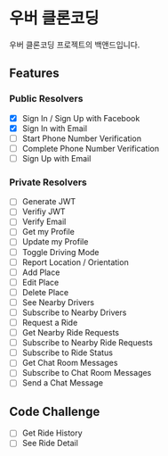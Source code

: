 # 우버 클론코딩

우버 클론코딩 프로젝트의 백앤드입니다.

## Features

### Public Resolvers

- [x] Sign In / Sign Up with Facebook
- [x] Sign In with Email
- [ ] Start Phone Number Verification
- [ ] Complete Phone Number Verification
- [ ] Sign Up with Email

### Private Resolvers

- [ ] Generate JWT
- [ ] Verifiy JWT
- [ ] Verify Email
- [ ] Get my Profile
- [ ] Update my Profile
- [ ] Toggle Driving Mode
- [ ] Report Location / Orientation
- [ ] Add Place
- [ ] Edit Place
- [ ] Delete Place
- [ ] See Nearby Drivers
- [ ] Subscribe to Nearby Drivers
- [ ] Request a Ride
- [ ] Get Nearby Ride Requests
- [ ] Subscribe to Nearby Ride Requests
- [ ] Subscribe to Ride Status
- [ ] Get Chat Room Messages
- [ ] Subscribe to Chat Room Messages
- [ ] Send a Chat Message

## Code Challenge

- [ ] Get Ride History
- [ ] See Ride Detail
